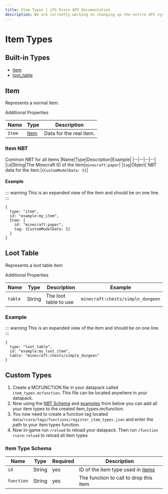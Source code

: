 ```yaml
---
title: Item Types | LPS Rcore API Documentation
description: We are currently working on changing up the entire API system. Hopefully, it will be released soon! For now you can see the up-coming changes to the API.
---
```


# Item Types

## Built-in Types

- [item](#item)
- [loot_table](#loot-table)

## Item

Represents a normal item.

Additional Properties

| Name   | Type              | Description             |
| ------ | ----------------- | ----------------------- |
| `Item` | [Item](#item-nbt) | Data for the real item. |

### Item NBT

Common NBT for all items
|Name|Type|Description|Example|
|--|--|--|--|
|`id`|String|The Minecraft ID of the item|`minecraft:paper`|
|`tag`|Object| NBT data for the item.|`{CustomModelData: 5}`|

#### Example

::: warning
This is an expanded view of the item and should be on one line.
:::

```snbt
{
  type: "item",
  id: "example:my_item",
  Item: {
    id: "minecraft:paper",
    tag: {CustomModelData: 5}
  }
}
```

## Loot Table

Represents a loot table item

Additional Properties

| Name    | Type   | Description           | Example                           |
| ------- | ------ | --------------------- | --------------------------------- |
| `table` | String | The loot table to use | `minecraft:chests/simple_dungeon` |

### Example

::: warning
This is an expanded view of the item and should be on one line.
:::

```snbt
{
  type: "loot_table",
  id: "example:my_loot_item",
  table: "minecraft:chests/simple_dungeon"
}
```

## Custom Types

1. Create a MCFUNCTION file in your datapack called `item_types.mcfunction`. This file can be located anywhere in your datapack.
1. Now using the [NBT Schema](#item-type-schema) and [examples](./example-item-types.md) from below you can add all your item types to the created item_types.mcfunction.
1. You now need to create a function tag located `data/rcore/tags/functions/register_item_types.json` and enter the path to your item types function.
1. Now in-game run `/reload` to reload your datapack. Then run `/function rcore:reload` to reload all item types

### Item Type Schema

| Name       | Type   | Required | Description                                |
| ---------- | ------ | -------- | ------------------------------------------ |
| `id`       | String | yes      | ID of the item type used in [items](items) |
| `function` | String | yes      | The function to call to drop this item     |
